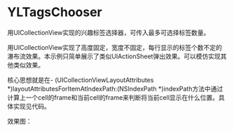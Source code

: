 # YLTagsChooser
用UICollectionView实现的兴趣标签选择器，可传入最多可选择标签数量。

用UICollectionView实现了高度固定，宽度不固定，每行显示的标签个数不定的瀑布流效果。本示例只简单展示了类似UIActionSheet弹出效果。可以模仿实现其他类似效果。

核心思想就是在- (UICollectionViewLayoutAttributes *)layoutAttributesForItemAtIndexPath:(NSIndexPath *)indexPath方法中通过计算上一个cell的frame和当前cell的frame来判断将当前cell显示在什么位置。具体实现见代码。

效果图：



